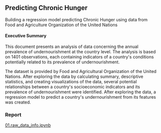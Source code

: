 ## Predicting Chronic Hunger
 Building a regression model predicting Chronic Hunger using data from Food and Agriculture Organization of the United Nations


#### Executive Summary
This document presents an analysis of data concerning the annual prevalence of undernourishment at the country level. The analysis is based on 1401 observations, each containing indicators of a country's conditions potentially related to its prevalence of undernourishment.

The dataset is provided by Food and Agricultural Organization of the United Nations. After exploring the data by calculating summary, descriptive statistics, and creating visualizations of the data, several potential relationships between a country's socioeconomic indicators and its prevalence of undernourishment were identified. After exploring the data, a regression model to predict a country's undernourishment from its features was created.


### Report
[01.raw_data_info.ipynb](https://github.com/s1002574/Predicting-Chronic-Hunger/blob/master/report/01.raw_data_info.ipynb)
